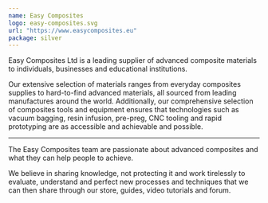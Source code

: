 ```yaml
---
name: Easy Composites
logo: easy-composites.svg
url: "https://www.easycomposites.eu"
package: silver
---
```


Easy Composites Ltd is a leading supplier of advanced composite materials to
individuals, businesses and educational institutions.

Our extensive selection of materials ranges from everyday composites supplies to
hard-to-find advanced materials, all sourced from leading manufactures around the
world. Additionally, our comprehensive selection of composites tools and equipment
ensures that technologies such as vacuum bagging, resin infusion, pre-preg, CNC
tooling and rapid prototyping are as accessible and achievable and possible.

---

The Easy Composites team are passionate about advanced composites and what they
can help people to achieve.

We believe in sharing knowledge, not protecting it
and work tirelessly to evaluate, understand and perfect new processes and techniques
that we can then share through our store, guides, video tutorials and forum.
